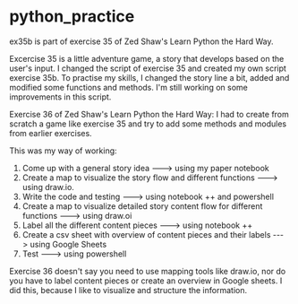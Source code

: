 # python_practice

ex35b is part of exercise 35 of Zed Shaw's Learn Python the Hard Way.

Excercise 35 is a little adventure game, a story that develops based on the user's input.
I changed the script of exercise 35 and created my own script exercise 35b. 
To practise my skills, I changed the story line a bit, added and modified some functions and methods.
I'm still working on some improvements in this script.

Exercise 36 of Zed Shaw's Learn Python the Hard Way: I had to create from scratch a game like exercise 35 and try to add some methods and modules from earlier exercises.
  

This was my way of working:
1. Come up with a general story idea ---> using my paper notebook
2. Create a map to visualize the story flow and different functions ---> using draw.io.
3. Write the code and testing ---> using notebook ++ and powershell
4. Create a map to visualize detailed story content flow for different functions ---> using draw.oi
5. Label all the different content pieces ---> using notebook ++
6. Create a csv sheet with overview of content pieces and their labels ---> using Google Sheets
7. Test ---> using powershell

Exercise 36 doesn't say you need to use mapping tools like draw.io, nor do you have to label content pieces or create an overview in Google sheets. I did this, because I like to visualize and structure the information.   
